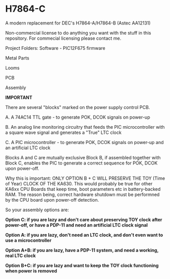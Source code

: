 # H7864-C
A modern replacement for DEC's H7864-A/H7864-B (Astec AA12131)

Non-commercial license to do anything you want with the stuff in this repository.
For commecial licensing please contact me.

Project Folders:
Software - PIC12F675 firmware

Metal Parts

Looms

PCB

Assembly

**IMPORTANT**

There are several "blocks" marked on the power supply control PCB.

A. A 74AC14 TTL gate - to generate POK, DCOK signals on power-up

B. An analog line monitoring circuitry that feeds the PIC microcontroller with a square wave signal and generates a "True" LTC clock

C. A PIC microcontroller - to generate POK, DCOK signals on power-up and an artificial LTC clock

Blocks A and C are mutually exclusive
Block B, if assembled together with Block C, enables the PIC to generate a correct sequence for POK, DCOK upon power-off.

Why this is important: ONLY OPTION B + C WILL PRESERVE THE TOY (Time of Year) CLOCK OF THE KA630.
This would probably be true for other KA6xx CPU Boards that keep time, boot parameters etc in battery-backed RAM.
The reason being, correct hardware shutdown must be performned by the CPU board upon power-off detection.

So your assembly options are:

**Option C: if you are lazy and don't care about preserving TOY clock after power-off, or have a PDP-11 and need an artificial LTC clock signal**

**Option A: if you are lazy, don't need an LTC clock, and don't even want to use a microcontroller**

**Option A+B: if you are lazy, have a PDP-11 system, and need a working, real LTC clock**

**Option B+C: if you are lazy and want to keep the TOY clock functioning when power is removed**



